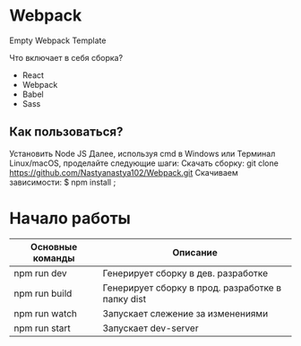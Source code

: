 # Webpack
Empty Webpack Template 

Что включает в себя сборка?
- React
- Webpack
- Babel
- Sass

## Как пользоваться?
Установить Node JS Далее, используя cmd в Windows или Терминал Linux/macOS, проделайте следующие шаги:
Скачать сборку: git clone https://github.com/Nastyanastya102/Webpack.git 
Скачиваем зависимости:  $ npm install ;

# Начало работы

Основные команды | Описание
------------ | -------------
npm run dev | Генерирует сборку в дев. разработке
npm run build | Генерирует сборку в прод. разработке в папку dist
npm run watch | Запускает слежение за изменениями
npm run start | Запускает dev-server
